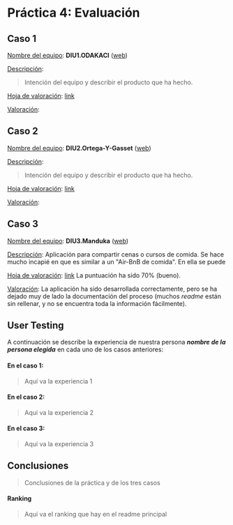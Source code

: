 # Práctica 4: Evaluación

## Caso 1

<u>Nombre del equipo</u>:  **DIU1.ODAKACI** ([web](https://github.com/cmartin-moreno/DIU20))

<u>Descripción</u>:

> Intención del equipo y describir el producto que ha hecho.

<u>Hoja de valoración</u>: [link](UXCaseStudy-review_DIU1ODAKACI.xls)

<u>Valoración</u>:


## Caso 2

<u>Nombre del equipo</u>:  **DIU2.Ortega-Y-Gasset** ([web](https://github.com/romanlarrosa/DIU20))

<u>Descripción</u>:

> Intención del equipo y describir el producto que ha hecho.

<u>Hoja de valoración</u>: [link](UXCaseStudy-review_DIU2OrtegaYGasset.xls)

<u>Valoración</u>:


## Caso 3

<u>Nombre del equipo</u>:  **DIU3.Manduka** ([web](https://github.com/alexhzr/diumanduka))

<u>Descripción</u>: Aplicación para compartir cenas o cursos de comida. Se hace mucho incapié en que es similar a un "Air-BnB de comida". En ella se puede 

<u>Hoja de valoración</u>: [link](UXCaseStudy-review_DIU3Manduka.xls) 
La puntuación ha sido 70% (bueno).

<u>Valoración</u>: 
La aplicación ha sido desarrollada correctamente, pero se ha dejado muy de lado la documentación del proceso (muchos *readme* están sin rellenar, y no se encuentra toda la información fácilmente).

## User Testing

A continuación se describe la experiencia de nuestra persona ***nombre de la persona elegida*** en cada uno de los casos anteriores:

#### En el caso 1:

> Aquí va la experiencia 1

#### En el caso 2:

> Aquí va la experiencia 2

#### En el caso 3:

> Aquí va la experiencia 3

## Conclusiones

> Conclusiones de la práctica y de los tres casos

#### Ranking

> Aquí va el ranking que hay en el readme principal